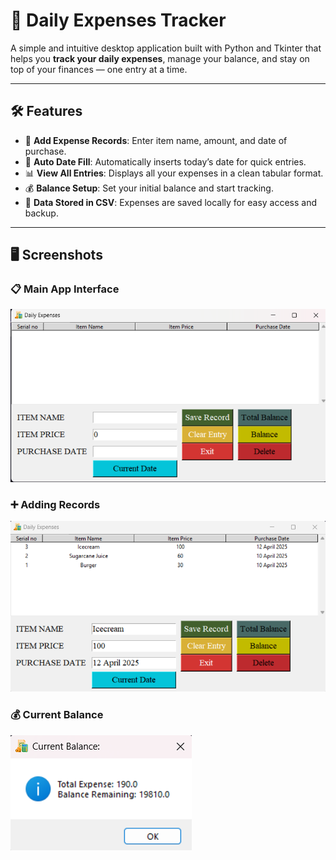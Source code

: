 # 💸 Daily Expenses Tracker

A simple and intuitive desktop application built with Python and Tkinter that helps you **track your daily expenses**, manage your balance, and stay on top of your finances — one entry at a time.

---

## 🛠️ Features

- 🧾 **Add Expense Records**: Enter item name, amount, and date of purchase.
- 📅 **Auto Date Fill**: Automatically inserts today’s date for quick entries.
- 📊 **View All Entries**: Displays all your expenses in a clean tabular format.
- 💰 **Balance Setup**: Set your initial balance and start tracking.
- 📂 **Data Stored in CSV**: Expenses are saved locally for easy access and backup.

---

## 🖥️ Screenshots

### 📋 Main App Interface
![Main UI](assests/main.png)

### ➕ Adding Records
![Add Records](assests/addRecords.png)

### 💰 Current Balance 
![Current Balance](assests/currentBalance.png)